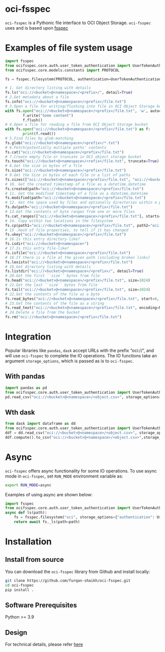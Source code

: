 # oci-fsspec
`oci-fsspec` is a Pythonic file interface to OCI Object Storage.
`oci-fsspec` uses and is based upon [fsspec](https://github.com/fsspec/filesystem_spec)

# Examples of file system usage
```python
import fsspec
from ocifsspec.core.auth.user_token_authentication import UserTokenAuthentication
from ocifsspec.core.models.constants import PROTOCOL

fs = fsspec.filesystem(PROTOCOL, authentication=UserTokenAuthentication())

# 1. Get directory listing with details
fs.ls("oci://<bucket>@<namespace>/<prefix>/", detail=True)
# 2.Get metadata about a file
fs.info("oci://<bucket>@<namespace>/<prefix>/file.txt")
# 3.Open a file for writing/flushing into file in OCI Object Storage bucket
with fs.open("oci://<bucket>@<namespace>/<prefix>/file.txt", 'w', autocommit=True) as f:
        f.write("Some content")
        f.flush()
# 4.Open a file for reading a file from OCI Object Storage bucket
with fs.open("oci://<bucket>@<namespace>/<prefix>/file.txt") as f:
        print(f.read())
# 5.Find files by glob-matching
fs.glob("oci://<bucket>@<namespace>/<prefix>/*.txt")
# 6.Fetch(potentially multiple paths' contents
fs.cat("oci://<bucket>@<namespace>/<prefix>/file.txt")
# 7.Create empty file or truncate in OCI object storage bucket
fs.touch("oci://<bucket>@<namespace>/<refix>/file.txt", truncate=True)
# 8.Get the size in bytes of a file
fs.size("oci://<bucket>@<namespace>/<prefix>/file.txt")
# 9.Get the Size in bytes of each file in a list of paths
fs.sizes(["oci://<bucket>@<namespace>/<prefix>/file.txt", "oci://<bucket>@<namespace>/<prefix>/file_2.txt"])
# 10. Get the created timestamp of a file as a datetime.datetime
fs.created(path="oci://<bucket>@<namespace>/<prefix>/file.txt")
# 11. Get the modified timestamp of a file as a datetime.datetime
fs.modified(path="oci://<bucket>@<namespace>/<prefix>/file.txt")
# 12. Get the space used by files and optionally directories within a path
fs.du(path="oci://<bucket>@<namespace>/<prefix>/file.txt")
# 13.Get the contents of byte ranges from one or more files
fs.cat_ranges(["oci://<bucket>@<namespace>/<prefix>/file.txt"], starts=[None, None, None],ends=[None, None, None], on_error="return")
# 14. Copy within two locations in the filesystem
fs.cp(path1="oci://<bucket>@<namespace>/<prefix>/file.txt", path2="oci://<bucket>@<namespace>/<prefix>/file.txt", destination_region="<region>")
# 15 .Hash of file properties, to tell if it has changed
fs.ukey("oci://<bucket>@<namespace>/<prefix>/file.txt")
# 16.Is this entry directory-like?
fs.isdir("oci://<bucket>@<namespace>")
# 17.Is this entry file-like?
fs.isfile("oci://<bucket>@<namespace>/<prefix>/file.txt")
# 18.If there is a file at the given path (including broken links)
fs.lexists("oci://<bucket>@<namespace>/<prefix>/file.txt")
# 19.Get directory listing with details
fs.listdir("oci://<bucket>@<namespace>/<prefix>/", detail=True)
# 20.Get the first ``size`` bytes from file
fs.head("oci://<bucket>@<namespace>/<prefix>/file.txt", size=1024)
# 21.Get the last ``size`` bytes from file
fs.tail("oci://<bucket>@<namespace>/<prefix>/file.txt", size=1024)
# 22.Get the contents of the file as a byte
fs.read_bytes("oci://<bucket>@<namespace>/<prefix>/file.txt", start=0, end=100)
# 23.Get the contents of the file as a string
fs.read_text("oci://<bucket>@<namespace>/<prefix>/file.txt", encoding=None, errors=None, newline=None)
# 24.Delete a file from the bucket
fs.rm("oci://<bucket>@<namespace>/<prefix>/file.txt")
```

# Integration
Popular libraries like `pandas`, `dask` accept URLs with the prefix “oci://”, and will use `oci-fsspec` to complete the IO operations.
The IO functions take an argument `storage_options`, which is passed as is to `oci-fsspec`. 

## With pandas
```python
import pandas as pd
from ocifsspec.core.auth.user_token_authentication import UserTokenAuthentication
pd.read_csv("oci://<bucket>@<namespace>/<object.csv>", storage_options={"authentication": UserTokenAuthentication()})
```
## Wth dask
```python
from dask import dataframe as dd
from ocifsspec.core.auth.user_token_authentication import UserTokenAuthentication
ddf = dd.read_csv("oci://<bucket>@<namespace>/<object.csv>", storage_options={"authentication": UserTokenAuthentication()})
ddf.compute().to_csv("oci://<bucket>@<namespace>/<object.csv>",storage_options={"authentication": UserTokenAuthentication()})
```

# Async
`oci-fsspec` offers async functionality for some IO operations.
To use async mode in `oci-fsspec`, set `RUN_MODE` environment variable as:
```bash
export RUN_MODE=async
```
Examples of using async are shown below:
```python
import fsspec
from ocifsspec.core.auth.user_token_authentication import UserTokenAuthentication
async def ls(path):
    fs = fsspec.filesystem("oci", storage_options={"authentication": UserTokenAuthentication()})
    return await fs._ls(path=path)
```

# Installation
## Install from source
You can download the `oci-fsspec` library from Github and install locally:
```bash
git clone https://github.com/furqan-shaikh/oci-fsspec.git
cd oci-fsspec
pip install .
```

## Software Prerequisites
Python >= 3.9

## Design
For technical details, please refer [here](./docs/README.md)




